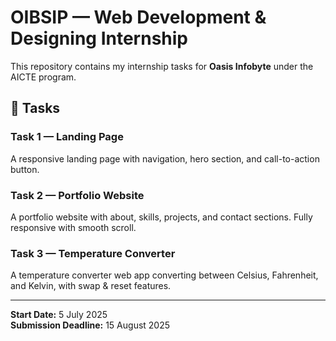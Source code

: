 # OIBSIP — Web Development & Designing Internship

This repository contains my internship tasks for **Oasis Infobyte** under the AICTE program.

## 📂 Tasks

### Task 1 — Landing Page
A responsive landing page with navigation, hero section, and call-to-action button.

### Task 2 — Portfolio Website
A portfolio website with about, skills, projects, and contact sections. Fully responsive with smooth scroll.

### Task 3 — Temperature Converter
A temperature converter web app converting between Celsius, Fahrenheit, and Kelvin, with swap & reset features.

---
**Start Date:** 5 July 2025  
**Submission Deadline:** 15 August 2025  
